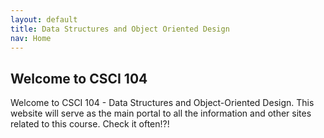 ```yaml
---
layout: default
title: Data Structures and Object Oriented Design
nav: Home
---
```


## Welcome to CSCI 104

Welcome to CSCI 104 - Data Structures and Object-Oriented Design.  This website will serve as the main portal to all the information and other sites related to this course. Check it often!?!